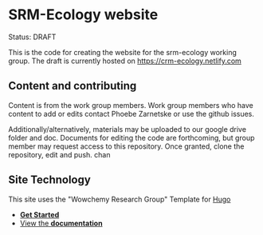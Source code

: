 # SRM-Ecology website

Status: DRAFT

This is the code for creating the website for the srm-ecology working group.   The draft is currently hosted on https://crm-ecology.netlify.com

## Content and contributing

Content is from the work group members.  Work group members who have content to add or edits contact Phoebe Zarnetske or use the github issues. 

Additionally/alternatively, materials may be uploaded to our google drive folder and doc.   Documents for editing the code are forthcoming, but group member may request access to this repository.  Once granted, clone the repository, edit and push.  chan

## Site Technology 

This site uses the "Wowchemy Research Group" Template for [Hugo](https://github.com/gohugoio/hugo)

- [**Get Started**](https://wowchemy.com/templates/)
- [View the **documentation**](https://wowchemy.com/docs/)

